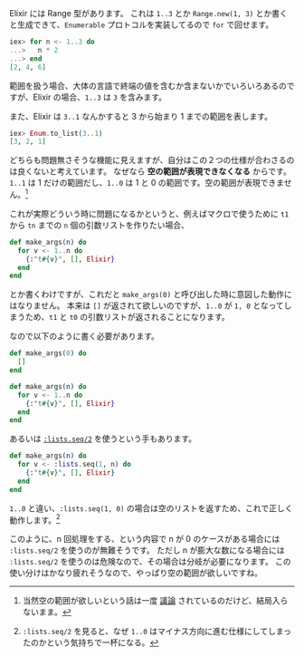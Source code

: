 Elixir には Range 型があります。
これは `1..3` とか `Range.new(1, 3)` とか書くと生成できて、`Enumerable` プロトコルを実装してるので `for` で回せます。

```elixir
iex> for n <- 1..3 do
...>   n * 2
...> end
[2, 4, 6]
```

範囲を扱う場合、大体の言語で終端の値を含むか含まないかでいろいろあるのですが、Elixir の場合、`1..3` は `3` を含みます。

また、Elixir は `3..1` なんかすると 3 から始まり 1 までの範囲を表します。

```elixir
iex> Enum.to_list(3..1)
[3, 2, 1]
```

どちらも問題無さそうな機能に見えますが、自分はこの２つの仕様が合わさるのは良くないと考えています。
なぜなら **空の範囲が表現できなくなる** からです。
`1..1` は 1 だけの範囲だし、`1..0` は 1 と 0 の範囲です。空の範囲が表現できません。[^1]

[^1]: 当然空の範囲が欲しいという話は一度 [議論](https://github.com/elixir-lang/elixir/issues/1017) されているのだけど、結局入らないまま。

これが実際どういう時に問題になるかというと、例えばマクロで使うために `t1` から `tn` までの `n` 個の引数リストを作りたい場合、

```elixir
def make_args(n) do
  for v <- 1..n do
    {:"t#{v}", [], Elixir}
  end
end
```

とか書くわけですが、これだと `make_args(0)` と呼び出した時に意図した動作にはなりません。
本来は `[]` が返されて欲しいのですが、`1..0` が `1, 0` となってしまうため、`t1` と `t0` の引数リストが返されることになります。

なので以下のように書く必要があります。

```elixir
def make_args(0) do
  []
end

def make_args(n) do
  for v <- 1..n do
    {:"t#{v}", [], Elixir}
  end
end
```

あるいは [`:lists.seq/2`](http://erlang.org/doc/man/lists.html#seq-2) を使うという手もあります。

```elixir
def make_args(n) do
  for v <- :lists.seq(1, n) do
    {:"t#{v}", [], Elixir}
  end
end
```

`1..0` と違い、`:lists.seq(1, 0)` の場合は空のリストを返すため、これで正しく動作します。[^2]

[^2]: `:lists.seq/2` を見ると、なぜ `1..0` はマイナス方向に進む仕様にしてしまったのかという気持ちで一杯になる。

このように、n 回処理をする、という内容で n が 0 のケースがある場合には `:lists.seq/2` を使うのが無難そうです。
ただし n が膨大な数になる場合には `:lists.seq/2` を使うのは危険なので、その場合は分岐が必要になります。
この使い分けはかなり疲れそうなので、やっぱり空の範囲が欲しいですね。
